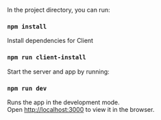 
In the project directory, you can run:

### `npm install`

Install dependencies for Client

### `npm run client-install`

Start the server and app by running:

### `npm run dev`

Runs the app in the development mode.\
Open [http://localhost:3000](http://localhost:3000) to view it in the browser.